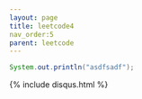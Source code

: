 ```yaml
---
layout: page
title: leetcode4
nav_order:5
parent: leetcode
---
```



```java
System.out.println("asdfsadf");
```

{% include disqus.html %}
